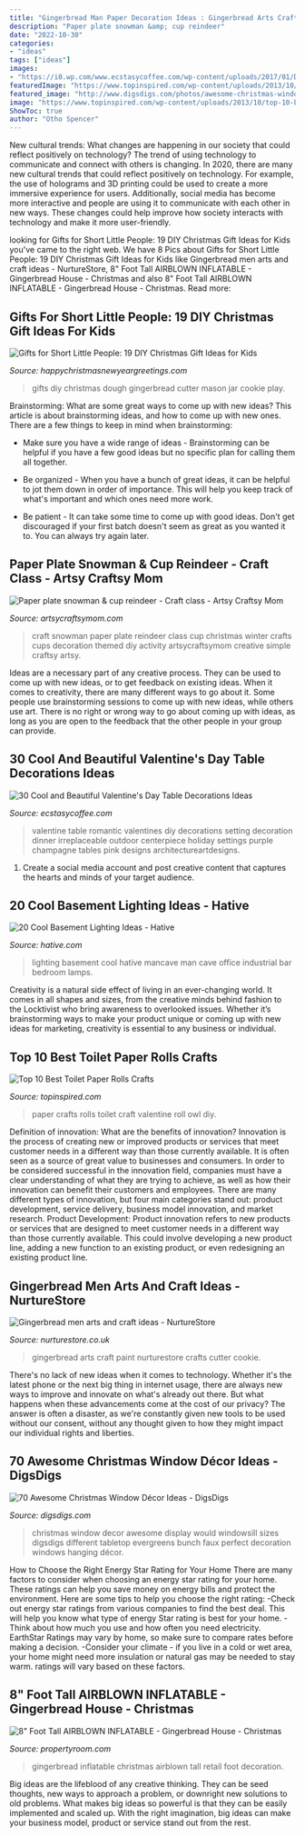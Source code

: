 ```yaml
---
title: "Gingerbread Man Paper Decoration Ideas : Gingerbread Arts Craft Paint Nurturestore Crafts Cutter Cookie"
description: "Paper plate snowman &amp; cup reindeer"
date: "2022-10-30"
categories:
- "ideas"
tags: ["ideas"]
images:
- "https://i0.wp.com/www.ecstasycoffee.com/wp-content/uploads/2017/01/DIY-Valentines-Day-decorations5.jpg?resize=750%2C500"
featuredImage: "https://www.topinspired.com/wp-content/uploads/2013/10/top-10-besttoilet-paper-rolls-crafts_08.png"
featured_image: "http://www.digsdigs.com/photos/awesome-christmas-window-decor-ideas-1.jpg"
image: "https://www.topinspired.com/wp-content/uploads/2013/10/top-10-besttoilet-paper-rolls-crafts_08.png"
ShowToc: true
author: "Otho Spencer"
---
```



New cultural trends: What changes are happening in our society that could reflect positively on technology?
The trend of using technology to communicate and connect with others is changing. In 2020, there are many new cultural trends that could reflect positively on technology. For example, the use of holograms and 3D printing could be used to create a more immersive experience for users. Additionally, social media has become more interactive and people are using it to communicate with each other in new ways. These changes could help improve how society interacts with technology and make it more user-friendly.

	

		
looking for Gifts for Short Little People: 19 DIY Christmas Gift Ideas for Kids you've came to the right web. We have 8 Pics about Gifts for Short Little People: 19 DIY Christmas Gift Ideas for Kids like Gingerbread men arts and craft ideas - NurtureStore, 8&quot; Foot Tall AIRBLOWN INFLATABLE - Gingerbread House - Christmas and also 8&quot; Foot Tall AIRBLOWN INFLATABLE - Gingerbread House - Christmas. Read more:
		
    
## Gifts For Short Little People: 19 DIY Christmas Gift Ideas For Kids

<img loading=lazy src="https://happychristmasnewyeargreetings.com/wp-content/uploads/2017/11/DIY-Last-MInute-Christmas-GIfts-For-Kids-17.jpg" onerror="this.onerror=null;this.src='https://tse3.mm.bing.net/th?id=OIP.Mp5NHK145hmlhHcSptwUXQHaLH&amp;pid=15.1';" alt="Gifts for Short Little People: 19 DIY Christmas Gift Ideas for Kids">

_Source: happychristmasnewyeargreetings.com_

>gifts diy christmas dough gingerbread cutter mason jar cookie play. 

	

Brainstorming: What are some great ways to come up with new ideas?
This article is about brainstorming ideas, and how to come up with new ones. There are a few things to keep in mind when brainstorming: 
- Make sure you have a wide range of ideas - Brainstorming can be helpful if you have a few good ideas but no specific plan for calling them all together. 

- Be organized - When you have a bunch of great ideas, it can be helpful to jot them down in order of importance. This will help you keep track of what's important and which ones need more work. 

- Be patient - It can take some time to come up with good ideas. Don't get discouraged if your first batch doesn't seem as great as you wanted it to. You can always try again later.

    
## Paper Plate Snowman &amp; Cup Reindeer - Craft Class - Artsy Craftsy Mom

<img loading=lazy src="https://artsycraftsymom.com/content/uploads/2013/11/paper-plate-snowman-craft-christmas.jpg" onerror="this.onerror=null;this.src='https://tse4.mm.bing.net/th?id=OIP.HyW43QY4MRjb82laX5fAlgAAAA&amp;pid=15.1';" alt="Paper plate snowman &amp; cup reindeer - Craft class - Artsy Craftsy Mom">

_Source: artsycraftsymom.com_

>craft snowman paper plate reindeer class cup christmas winter crafts cups decoration themed diy activity artsycraftsymom creative simple craftsy artsy. 

	

Ideas are a necessary part of any creative process. They can be used to come up with new ideas, or to get feedback on existing ideas. When it comes to creativity, there are many different ways to go about it. Some people use brainstorming sessions to come up with new ideas, while others use art. There is no right or wrong way to go about coming up with ideas, as long as you are open to the feedback that the other people in your group can provide.

    
## 30 Cool And Beautiful Valentine&#039;s Day Table Decorations Ideas

<img loading=lazy src="https://i0.wp.com/www.ecstasycoffee.com/wp-content/uploads/2017/01/DIY-Valentines-Day-decorations5.jpg?resize=750%2C500" onerror="this.onerror=null;this.src='https://tse1.mm.bing.net/th?id=OIP.-eospL2zhyry8d1iI_UtoQHaE8&amp;pid=15.1';" alt="30 Cool and Beautiful Valentine&#039;s Day Table Decorations Ideas">

_Source: ecstasycoffee.com_

>valentine table romantic valentines diy decorations setting decoration dinner irreplaceable outdoor centerpiece holiday settings purple champagne tables pink designs architectureartdesigns. 

	

1. Create a social media account and post creative content that captures the hearts and minds of your target audience.

    
## 20 Cool Basement Lighting Ideas - Hative

<img loading=lazy src="http://hative.com/wp-content/uploads/2014/05/basement-lighting-ideas/17-mancave-lighting.jpg" onerror="this.onerror=null;this.src='https://tse1.mm.bing.net/th?id=OIP.Lv5P2XWwy28z3Ls7FBCDywHaJ4&amp;pid=15.1';" alt="20 Cool Basement Lighting Ideas - Hative">

_Source: hative.com_

>lighting basement cool hative mancave man cave office industrial bar bedroom lamps. 

	

Creativity is a natural side effect of living in an ever-changing world. It comes in all shapes and sizes, from the creative minds behind fashion to the Locktivist who bring awareness to overlooked issues. Whether it’s brainstorming ways to make your product unique or coming up with new ideas for marketing, creativity is essential to any business or individual.

    
## Top 10 Best Toilet Paper Rolls Crafts

<img loading=lazy src="https://www.topinspired.com/wp-content/uploads/2013/10/top-10-besttoilet-paper-rolls-crafts_08.png" onerror="this.onerror=null;this.src='https://tse4.mm.bing.net/th?id=OIP.b8gyhabatXE490qhnJlzGgHaLJ&amp;pid=15.1';" alt="Top 10 Best Toilet Paper Rolls Crafts">

_Source: topinspired.com_

>paper crafts rolls toilet craft valentine roll owl diy. 

	

Definition of innovation: What are the benefits of innovation?
Innovation is the process of creating new or improved products or services that meet customer needs in a different way than those currently available. It is often seen as a source of great value to businesses and consumers. In order to be considered successful in the innovation field, companies must have a clear understanding of what they are trying to achieve, as well as how their innovation can benefit their customers and employees. There are many different types of innovation, but four main categories stand out: product development, service delivery, business model innovation, and market research. Product Development: Product innovation refers to new products or services that are designed to meet customer needs in a different way than those currently available. This could involve developing a new product line, adding a new function to an existing product, or even redesigning an existing product line.

    
## Gingerbread Men Arts And Craft Ideas - NurtureStore

<img loading=lazy src="https://nurturestore.co.uk/wp-content/uploads/2018/10/gingerbread-men-arts-and-crafts.jpg" onerror="this.onerror=null;this.src='https://tse1.mm.bing.net/th?id=OIP.LxJR7RaKKtIFSUhF7HOSbwHaHa&amp;pid=15.1';" alt="Gingerbread men arts and craft ideas - NurtureStore">

_Source: nurturestore.co.uk_

>gingerbread arts craft paint nurturestore crafts cutter cookie. 

	

There's no lack of new ideas when it comes to technology. Whether it's the latest phone or the next big thing in internet usage, there are always new ways to improve and innovate on what's already out there. But what happens when these advancements come at the cost of our privacy? The answer is often a disaster, as we're constantly given new tools to be used without our consent, without any thought given to how they might impact our individual rights and liberties.

    
## 70 Awesome Christmas Window Décor Ideas - DigsDigs

<img loading=lazy src="http://www.digsdigs.com/photos/awesome-christmas-window-decor-ideas-1.jpg" onerror="this.onerror=null;this.src='https://tse1.mm.bing.net/th?id=OIP.oRhW4koF7oDkznPIt4ZTlgHaLH&amp;pid=15.1';" alt="70 Awesome Christmas Window Décor Ideas - DigsDigs">

_Source: digsdigs.com_

>christmas window decor awesome display would windowsill sizes digsdigs different tabletop evergreens bunch faux perfect decoration windows hanging décor. 

	

How to Choose the Right Energy Star Rating for Your Home
There are many factors to consider when choosing an energy star rating for your home. These ratings can help you save money on energy bills and protect the environment. Here are some tips to help you choose the right rating:
-Check out energy star ratings from various companies to find the best deal. This will help you know what type of energy Star rating is best for your home.
-Think about how much you use and how often you need electricity. EarthStar Ratings may vary by home, so make sure to compare rates before making a decision.
-Consider your climate - if you live in a cold or wet area, your home might need more insulation or natural gas may be needed to stay warm. ratings will vary based on these factors.

    
## 8&quot; Foot Tall AIRBLOWN INFLATABLE - Gingerbread House - Christmas

<img loading=lazy src="https://content.propertyroom.com/listings/sellers/seller600031/images/origimgs/600031_16102015121453387.jpg" onerror="this.onerror=null;this.src='https://tse2.mm.bing.net/th?id=OIP.WN_Zu9Tu5in2AJOz0cQ6AgHaGB&amp;pid=15.1';" alt="8&quot; Foot Tall AIRBLOWN INFLATABLE - Gingerbread House - Christmas">

_Source: propertyroom.com_

>gingerbread inflatable christmas airblown tall retail foot decoration. 

	

Big ideas are the lifeblood of any creative thinking. They can be seed thoughts, new ways to approach a problem, or downright new solutions to old problems. What makes big ideas so powerful is that they can be easily implemented and scaled up. With the right imagination, big ideas can make your business model, product or service stand out from the rest.

